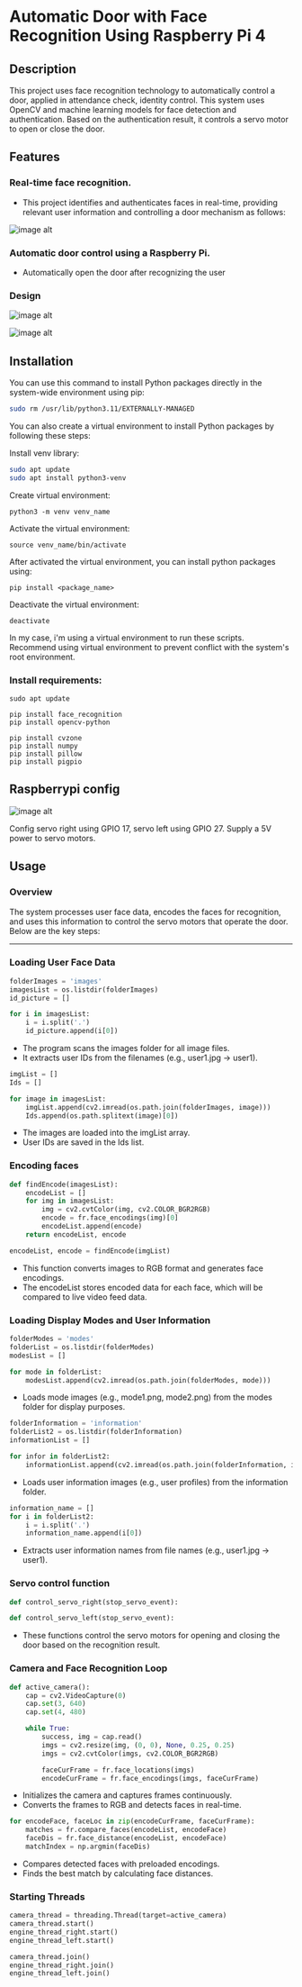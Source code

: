 # Automatic Door with Face Recognition Using Raspberry Pi 4

## Description
This project uses face recognition technology to automatically control a door, applied in attendance check, identity control. This system uses OpenCV and machine learning models for face detection and authentication. Based on the authentication result, it controls a servo motor to open or close the door.

## Features
### Real-time face recognition.
- This project identifies and authenticates faces in real-time, providing relevant user information and controlling a door mechanism as follows:
  
![image alt](https://github.com/Ngoc411/Automatic-door-using-face-recognition/blob/891d35c99282f7bc8749187392db03dfda564330/z4919849374500_f36938b58fbd2fd4013473915ef15f29.jpg)
### Automatic door control using a Raspberry Pi.
- Automatically open the door after recognizing the user

### Design

![image alt](https://github.com/Ngoc411/Automatic-door-using-face-recognition/blob/38c0c19ca5982e64a0bf5a5120d6e754e70f6826/z4919849715942_3f35fcb683f4dc47bdff133c2b6ae376.jpg)

![image alt](https://github.com/Ngoc411/Automatic-door-using-face-recognition/blob/a05deb3d986b3e59de2ed5228ae26c68ed26ae4d/z4919849733856_0116874d3ac357bbe35e945eb1a62d83.jpg)

## Installation
You can use this command to install Python packages directly in the system-wide environment using pip:
```bash
sudo rm /usr/lib/python3.11/EXTERNALLY-MANAGED
```

You can also create a virtual environment to install Python packages by following these steps:

Install venv library:
```bash
sudo apt update
sudo apt install python3-venv 
```

Create virtual environment:
```
python3 -m venv venv_name
```

Activate the virtual environment:
```
source venv_name/bin/activate
```

After activated the virtual environment, you can install python packages using: 
```
pip install <package_name>
```

Deactivate the virtual environment:
```
deactivate
```

In my case, i'm using a virtual environment to run these scripts. Recommend using virtual environment to prevent conflict with the system's root environment.

### Install requirements:
```
sudo apt update
```

```
pip install face_recognition
pip install opencv-python
```

```
pip install cvzone
pip install numpy
pip install pillow
pip install pigpio
```

## Raspberrypi config

![image alt](https://github.com/Ngoc411/Automatic-door-using-face-recognition/blob/dc2c3fad65a9fc3ffa8ede64422a5d958275852f/z4781413596106_7edf34a572cac53fedddd66abe3c6ddb.jpg)

Config servo right using GPIO 17, servo left using GPIO 27.
Supply a 5V power to servo motors.

## Usage

### Overview
The system processes user face data, encodes the faces for recognition, and uses this information to control the servo motors that operate the door. Below are the key steps:

---

### Loading User Face Data
```python
folderImages = 'images'
imagesList = os.listdir(folderImages)
id_picture = []

for i in imagesList:
    i = i.split('.')
    id_picture.append(i[0])
```

- The program scans the images folder for all image files.
- It extracts user IDs from the filenames (e.g., user1.jpg → user1).

```python
imgList = []
Ids = []

for image in imagesList:
    imgList.append(cv2.imread(os.path.join(folderImages, image)))
    Ids.append(os.path.splitext(image)[0])
```

- The images are loaded into the imgList array.
- User IDs are saved in the Ids list.

### Encoding faces

```python
def findEncode(imagesList):
    encodeList = []
    for img in imagesList:
        img = cv2.cvtColor(img, cv2.COLOR_BGR2RGB)
        encode = fr.face_encodings(img)[0]
        encodeList.append(encode)
    return encodeList, encode

encodeList, encode = findEncode(imgList)
```

- This function converts images to RGB format and generates face encodings.
- The encodeList stores encoded data for each face, which will be compared to live video feed data.


### Loading Display Modes and User Information
```python
folderModes = 'modes'
folderList = os.listdir(folderModes)
modesList = []

for mode in folderList:
    modesList.append(cv2.imread(os.path.join(folderModes, mode)))
```

- Loads mode images (e.g., mode1.png, mode2.png) from the modes folder for display purposes.

```python
folderInformation = 'information'
folderList2 = os.listdir(folderInformation)
informationList = []

for infor in folderList2:
    informationList.append(cv2.imread(os.path.join(folderInformation, infor)))
```

- Loads user information images (e.g., user profiles) from the information folder.

```python
information_name = []
for i in folderList2:
    i = i.split('.')
    information_name.append(i[0])
```

- Extracts user information names from file names (e.g., user1.jpg → user1).

### Servo control function

```python
def control_servo_right(stop_servo_event):
```
```python
def control_servo_left(stop_servo_event):
```

- These functions control the servo motors for opening and closing the door based on the recognition result.

### Camera and Face Recognition Loop

```python
def active_camera():
    cap = cv2.VideoCapture(0)
    cap.set(3, 640)  
    cap.set(4, 480)  

    while True:
        success, img = cap.read()
        imgs = cv2.resize(img, (0, 0), None, 0.25, 0.25)
        imgs = cv2.cvtColor(imgs, cv2.COLOR_BGR2RGB)

        faceCurFrame = fr.face_locations(imgs)
        encodeCurFrame = fr.face_encodings(imgs, faceCurFrame)
```

- Initializes the camera and captures frames continuously.
- Converts the frames to RGB and detects faces in real-time.

```python
for encodeFace, faceLoc in zip(encodeCurFrame, faceCurFrame):
    matches = fr.compare_faces(encodeList, encodeFace)
    faceDis = fr.face_distance(encodeList, encodeFace)
    matchIndex = np.argmin(faceDis)
```

- Compares detected faces with preloaded encodings.
- Finds the best match by calculating face distances.

### Starting Threads

```python
camera_thread = threading.Thread(target=active_camera)
camera_thread.start()
engine_thread_right.start()
engine_thread_left.start()

camera_thread.join()
engine_thread_right.join()
engine_thread_left.join()
```
